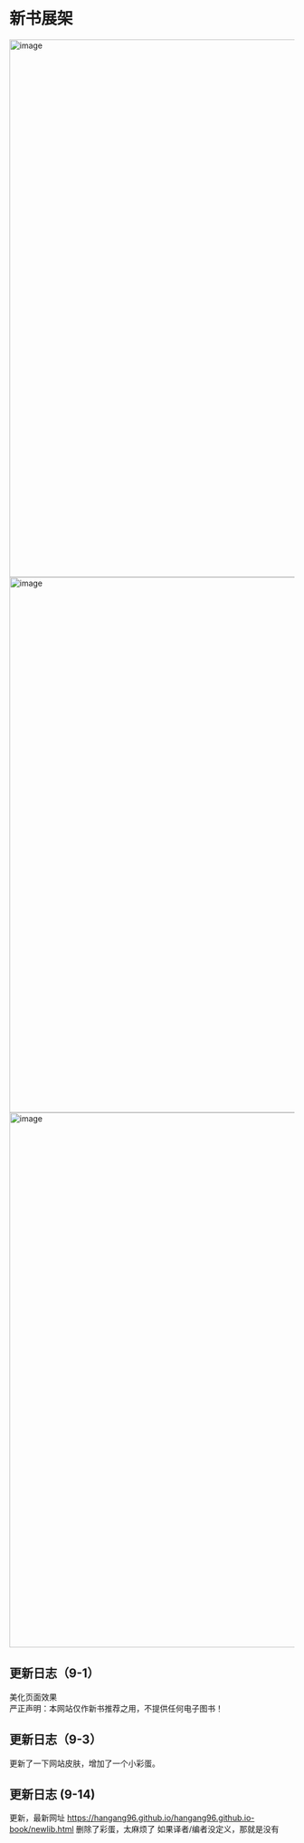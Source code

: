 # 新书展架
<img width="949" alt="image" src="https://github.com/hangang96/hangang96.github.io-book/assets/77401162/c66df4f8-29b1-4122-b66c-09a721e85106">
<img width="945" alt="image" src="https://github.com/hangang96/hangang96.github.io-book/assets/77401162/21c49edd-fb77-41ab-8e65-683b069a35c8">
<img width="944" alt="image" src="https://github.com/hangang96/hangang96.github.io-book/assets/77401162/90f144d2-8e1b-4fb2-91c3-990e7538f05f"><br>

## 更新日志（9-1）
美化页面效果
<br> 严正声明：本网站仅作新书推荐之用，不提供任何电子图书！<br>
## 更新日志（9-3）
更新了一下网站皮肤，增加了一个小彩蛋。
## 更新日志 (9-14)
更新，最新网址 https://hangang96.github.io/hangang96.github.io-book/newlib.html
删除了彩蛋，太麻烦了
如果译者/编者没定义，那就是没有























